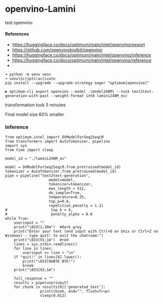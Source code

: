 # openvino-Lamini
test openvino


#### References
- https://huggingface.co/docs/optimum/main/intel/openvino/export
- https://github.com/openvinotoolkit/openvino
- https://huggingface.co/docs/optimum/main/intel/openvino/inference
- https://huggingface.co/docs/optimum/main/intel/openvino/reference
- 

```
➜ python -m venv venv
➜ venv\Scripts\activate
pip install --upgrade --upgrade-strategy eager "optimum[openvino]"

▶ optimum-cli export openvino --model .\model248M\ --task text2text-generation-with-past --weight-format int8 lamini248M_ov/
```

transformation took 5 minutes

Final model size 60% smaller


### Inference
```
from optimum.intel import OVModelForSeq2SeqLM
from transformers import AutoTokenizer, pipeline
import sys
from time import sleep

model_id = "./lamini248M_ov"

model = OVModelForSeq2SeqLM.from_pretrained(model_id)
tokenizer = AutoTokenizer.from_pretrained(model_id)
pipe = pipeline("text2text-generation", 
                    model=model, 
                    tokenizer=tokenizer,
                    max_length = 512, 
                    do_sample=True,
                    temperature=0.35,
                    top_p=0.8,
                    repetition_penalty = 1.3)
#                    top_k = 4,
#                    penalty_alpha = 0.6
while True:      
    userinput = ""
    print("\033[1;30m")  #dark grey
    print("Enter your text (end input with Ctrl+D on Unix or Ctrl+Z on Windows) - type quit! to exit the chatroom:")
    print("\033[91;1m")  #red
    lines = sys.stdin.readlines()
    for line in lines:
        userinput += line + "\n"
    if "quit!" in lines[0].lower():
        print("\033[0mBYE BYE!")
        break
    print("\033[92;1m")

    full_response = ""
    results = pipe(userinput)
    for chunk in results[0]['generated_text']:
                print(chunk, end="", flush=True)
                sleep(0.012)                        
   
```

